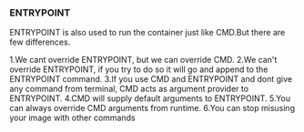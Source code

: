 ### ENTRYPOINT

ENTRYPOINT is also used to run the container just like CMD.But there are few differences.

1.We cant override ENTRYPOINT, but we can override CMD.
2.We can't override ENTRYPOINT, if you try to do so it will go and append to the ENTRYPOINT command.
3.If you use CMD and ENTRYPOINT and dont give any command from terminal, CMD acts as argument provider to ENTRYPOINT.
4.CMD will supply default arguments to ENTRYPOINT.
5.You can always override CMD arguments from runtime.
6.You can stop misusing your image with other commands
